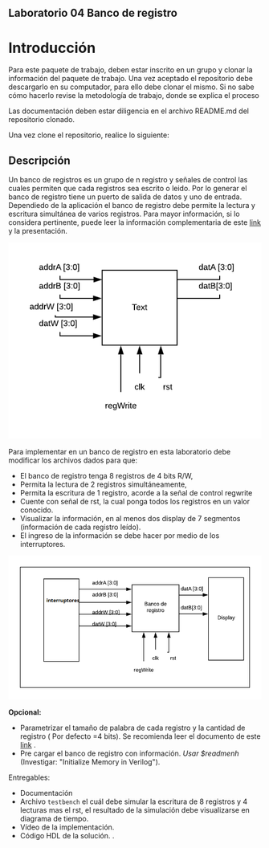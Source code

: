 ## Laboratorio 04 Banco de registro

# Introducción


Para este paquete de trabajo, deben estar inscrito en un grupo y clonar la información del  paquete de trabajo. Una vez aceptado el repositorio debe descargarlo en su computador, para ello debe clonar el mismo. Si no sabe cómo hacerlo revise la metodología de trabajo, donde se explica el proceso

Las documentación deben estar diligencia en el archivo README.md del repositorio clonado.

Una vez clone el repositorio, realice lo siguiente:


## Descripción 

Un banco de registros  es un grupo de n registro y señales de control las cuales permiten que cada registros sea escrito o leido. Por lo generar el banco de registro tiene  un puerto de salida de datos y uno de entrada.  Dependiedo de la aplicación el banco de registro debe  permite la lectura y escritura simultánea de varios registros.  Para mayor información, si lo considera pertinente, puede leer la información complementaria de este [link](https://github.com/unal-edigital1/2020-2/tree/master/slides/week06) y la presentación.


![cn](https://github.com/Fabeltranm/SPARTAN6-ATMEGA-MAX5864/blob/master/lab/lab07-BancosRgistro/doc/caja%20negra.png)

Para implementar en un banco de registro en esta laboratorio debe modificar los archivos  dados para que:

* El banco de registro tenga 8 registros de  4 bits R/W,
* Permita  la lectura de 2 registros  simultáneamente,
* Permita la escritura  de 1 registro, acorde a la señal de control regwrite 
* Cuente con señal de rst, la cual  ponga  todos los registros en un valor conocido.
* Visualizar la información, en al menos dos display de 7 segmentos (información de cada registro leído).
* El ingreso de la información se debe hacer por medio de los interruptores.

 ![caja](https://github.com/Fabeltranm/SPARTAN6-ATMEGA-MAX5864/blob/master/lab/lab07-BancosRgistro/doc/banco%20registro.png)

**Opcional:**
* Parametrizar el tamaño de palabra de cada registro  y la cantidad de registro ( Por defecto =4 bits). Se recomienda leer el documento de este [link](https://ocw.mit.edu/courses/electrical-engineering-and-computer-science/6-884-complex-digital-systems-spring-2005/related-resources/parameter_models.pdf) .
* Pre cargar el banco de registro con información.  _Usar $readmenh_  (Investigar: "Initialize Memory in Verilog").

Entregables:

* Documentación
* Archivo `testbench` el cuál debe simular la escritura de 8 registros y 4 lecturas mas el rst, el resultado de la simulación debe visualizarse en diagrama de tiempo.
* Vídeo de la implementación.
* Código HDL de la solución.
.



